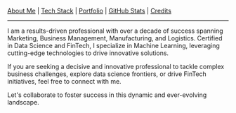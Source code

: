 [About Me](/about.md) | [Tech Stack](/tech-stack.md) | [Portfolio](/portfolio.md) | [GitHub Stats](/github-stats.md) | [Credits](/credits.md)

---
I am a results-driven professional with over a decade of success spanning Marketing, Business Management, Manufacturing, and Logistics. Certified in Data Science and FinTech, I specialize in Machine Learning, leveraging cutting-edge technologies to drive innovative solutions.

If you are seeking a decisive and innovative professional to tackle complex business challenges, explore data science frontiers, or drive FinTech initiatives, feel free to connect with me.

Let's collaborate to foster success in this dynamic and ever-evolving landscape.
